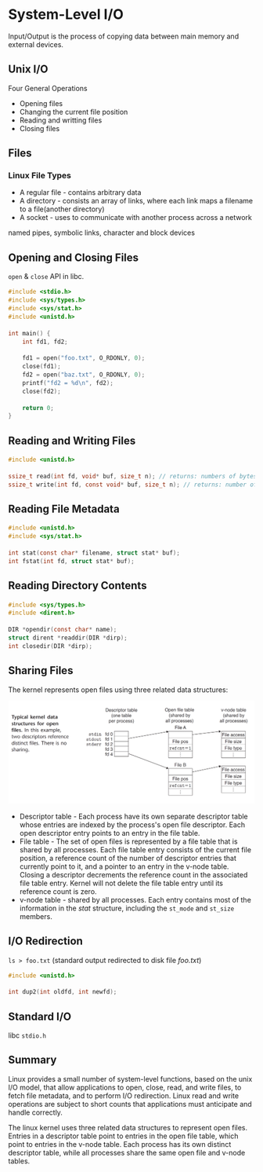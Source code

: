 # System-Level I/O

Input/Output is the process of copying data between main memory and external devices.

## Unix I/O

Four General Operations

- Opening files
- Changing the current file position
- Reading and writting files
- Closing files

## Files

### Linux File Types

- A regular file - contains arbitrary data
- A directory - consists an array of links, where each link maps a filename to a file(another directory)
- A socket - uses to communicate with another process across a network

named pipes, symbolic links, character and block devices

## Opening and Closing Files

`open` & `close` API in libc.

```c
#include <stdio.h>
#include <sys/types.h>
#include <sys/stat.h>
#include <unistd.h>

int main() {
    int fd1, fd2;

    fd1 = open("foo.txt", O_RDONLY, 0);
    close(fd1);
    fd2 = open("baz.txt", O_RDONLY, 0);
    printf("fd2 = %d\n", fd2);
    close(fd2);

    return 0;
}
```

## Reading and Writing Files

```c
#include <unistd.h>

ssize_t read(int fd, void* buf, size_t n); // returns: numbers of bytes read if OK, 0 on EOF, -1 on error
ssize_t write(int fd, const void* buf, size_t n); // returns: number of bytes written if OK, -1 on error
```

## Reading File Metadata

```c
#include <unistd.h>
#include <sys/stat.h>

int stat(const char* filename, struct stat* buf);
int fstat(int fd, struct stat* buf);
```

## Reading Directory Contents

```c
#include <sys/types.h>
#include <dirent.h>

DIR *opendir(const char* name);
struct dirent *readdir(DIR *dirp);
int closedir(DIR *dirp);
```

## Sharing Files

The kernel represents open files using three related data structures:

![.](resources/file-structure.png)

- Descriptor table - Each process have its own separate descriptor table whose entries are indexed by the process's open file descriptor. Each open descriptor entry points to an entry in the file table.
- File table - The set of open files is represented by a file table that is shared by all processes. Each file table entry consists of the current file position, a reference count of the number of descriptor entries that currently point to it, and a pointer to an entry in the v-node table. Closing a descriptor decrements the reference count in the associated file table entry. Kernel will not delete the file table entry until its reference count is zero.
- v-node table - shared by all processes. Each entry contains most of the information in the _stat_ structure, including the `st_mode` and `st_size` members.

## I/O Redirection

`ls > foo.txt` (standard output redirected to disk file _foo.txt_)

```c
#include <unistd.h>

int dup2(int oldfd, int newfd);
```

## Standard I/O

libc `stdio.h`

## Summary

Linux provides a small number of system-level functions, based on the unix I/O model, that allow applications to open, close, read, and write files, to fetch file metadata, and to perform I/O redirection. Linux read and write operations are subject to short counts that applications must anticipate and handle correctly.

The linux kernel uses three related data structures to represent open files. Entries in a descriptor table point to entries in the open file table, which point to entries in the v-node table. Each process has its own distinct descriptor table, while all processes share the same open file and v-node tables.
